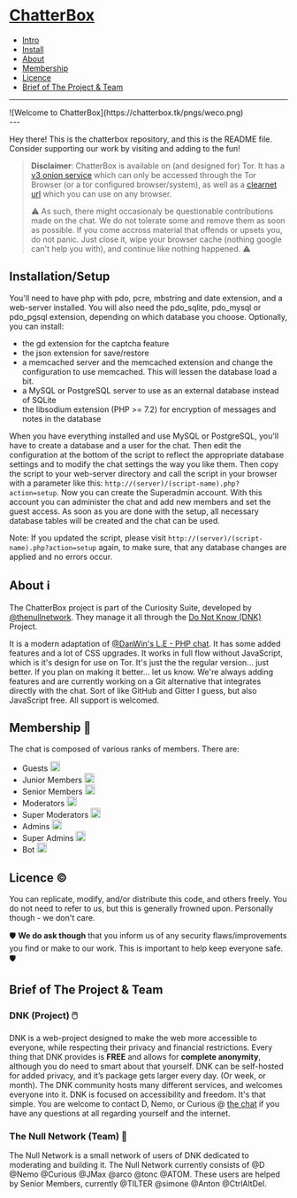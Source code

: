 
# [ChatterBox](https://chatterbox.tk)

 - [Intro](#weco)
 - [Install](#installationsetup)
 - [About](#about-information_source)
 - [Membership](#membership-beginner)
 - [Licence](#licence-copyright)
 - [Brief of The Project & Team](#brief-of-the-project--team)
 
---
<div id="weco">
![Welcome to ChatterBox](https://chatterbox.tk/pngs/weco.png)
</div>
---

Hey there! This is the chatterbox repository, and this is the README file. Consider supporting our work by visiting and adding to the fun!

>**Disclaimer**: ChatterBox is available on (and designed for) Tor. It has a [v3 onion service](http://cboxkuuxrtulkkxhod2pxo3la25tztcp4cdjmc75wc5airqqliq2srad.onion/) which can only be accessed through the Tor Browser (or a tor configured browser/system), as well as a [clearnet url](https://chatterbox.tk/) which you can use on any browser.
>
>:warning: As such, there might occasionaly be questionable contributions made on the chat. We do not tolerate some and remove them as soon as possible. If you come accross material that offends or upsets you, do not panic. Just close it, wipe your browser cache (nothing google can't help you with), and continue like nothing happened. :warning:

## Installation/Setup
You'll need to have php with pdo, pcre, mbstring and date extension, and a web-server installed. You will also need the pdo_sqlite, pdo_mysql or pdo_pgsql extension, depending on which database you choose. Optionally, you can install:
 - the gd extension for the captcha feature
 - the json extension for save/restore
 - a memcached server and the memcached extension and change the configuration to use memcached. This will lessen the database load a bit.
 - a MySQL or PostgreSQL server to use as an external database instead of SQLite
 - the libsodium extension (PHP >= 7.2) for encryption of messages and notes in the database
 
When you have everything installed and use MySQL or PostgreSQL, you'll have to create a database and a user for the chat. Then edit the configuration at the bottom of the script to reflect the appropriate database settings and to modify the chat settings the way you like them. Then copy the script to your web-server directory and call the script in your browser with a parameter like this: `http://(server)/(script-name).php?action=setup`. Now you can create the Superadmin account. With this account you can administer the chat and add new members and set the guest access. As soon as you are done with the setup, all necessary database tables will be created and the chat can be used.

Note: If you updated the script, please visit `http://(server)/(script-name).php?action=setup` again, to make sure, that any database changes are applied and no errors occur.

## About :information_source:
The ChatterBox project is part of the Curiosity Suite, developed by [@thenullnetwork](https://thenullnetwork.github.io). They manage it all through the [Do Not Know (DNK)](https://donotknow.tk) Project.

It is a modern adaptation of [@DanWin's L.E - PHP chat](https://github.com/DanWin/le-chat-php). It has some added features and a lot of CSS upgrades. It works in full flow without JavaScript, which is it's design for use on Tor. It's just the the regular version... just better. If you plan on making it better... let us know. We're always adding features and are currently working on a Git alternative that integrates directly with the chat. Sort of like GitHub and Gitter I guess, but also JavaScript free. All support is welcomed.

## Membership :beginner:
The chat is composed of various ranks of members. There are:
 - Guests <img src="https://chatterbox.tk/rank/gues.png"  width="18px"/>
 - Junior Members <img src="https://chatterbox.tk/rank/jmem.png"  width="18px"/>
 - Senior Members <img src="https://chatterbox.tk/rank/smem.png"  width="18px"/>
 - Moderators <img src="https://chatterbox.tk/rank/rmod.png"  width="18px"/>
 - Super Moderators <img src="https://chatterbox.tk/rank/smod.png"  width="18px"/>
 - Admins <img src="https://chatterbox.tk/rank/radm.png"  width="18px"/>
 - Super Admins <img src="https://chatterbox.tk/rank/sadm.png"  width="18px"/>
 - Bot <img src="https://chatterbox.tk/rank/boom.png"  width="18px"/>


## Licence :copyright:
You can replicate, modify, and/or distribute this code, and others freely. You do not need to refer to us, but this is generally frowned upon. Personally though - we don't care.

:shield: **We do ask though** that you inform us of any security flaws/improvements you find or make to our work. This is important to help keep everyone safe. :shield:

## Brief of The Project & Team
### DNK (Project) :computer_mouse:
DNK is a web-project designed to make the web more accessible to everyone, while respecting their privacy and financial restrictions. Every thing that DNK provides is **FREE** and allows for **complete anonymity**, although you do need to smart about that yourself. DNK can be self-hosted for added privacy, and it’s package gets larger every day. (Or week, or month). The DNK community hosts many different services, and welcomes everyone into it. DNK is focused on accessibility and freedom. It's that simple. You are welcome to contact D, Nemo, or Curious @  [the chat](https://chatterbox.tk/)  if you have any questions at all regarding yourself and the internet.

### The Null Network (Team) :busts_in_silhouette:

The Null Network is a small network of users of DNK dedicated to moderating and building it. The Null Network currently consists of @D @Nemo @Curious @JMax @arco @tonc @ATOM. These users are helped by Senior Members, currently @TILTER @simone @Anton @CtrlAltDel.
